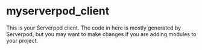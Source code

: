 # myserverpod_client

This is your Serverpod client. The code in here is mostly generated by
Serverpod, but you may want to make changes if you are adding modules to your
project.
